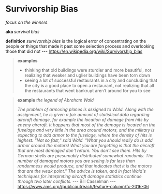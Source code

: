 # Survivorship Bias

_focus on the winners_

**aka** _survival bias_

**definition** _survivorship bias_ is the logical error of concentrating on the people or things that made it past some selection process and overlooking those that did not --- <https://en.wikipedia.org/wiki/Survivorship_bias>

> **examples**
>
> - thinking that old buildings were sturdier and more beautiful, not realizing that weaker and uglier buildings have been torn down
> - seeing a lot of successful restaurants in a city and concluding that the city is a good place to open a restaurant, not realizing that all the restaurants that went bankrupt aren't around for you to see

> **example** _the legend of Abraham Wald_
>
> _The problem of armoring planes is assigned to Wald. Along with the assignment, he is given a fair amount of statistical data regarding aircraft damage, for example the location of damage from hits by enemy aircraft. It happens that most of the damage is located on the fuselage and very little in the area around motors, and the military is expecting to add armor to the fuselage, where the density of hits is highest. "Not so fast," said Wald. "What you should really do is add armor around the motors! What you are forgetting is that the aircraft that are most damaged don't return. You don't see them. Hits by German shells are presumably distributed somewhat randomly. The number of damaged motors you are seeing is far less than randomness would produce, and that indicates that it is the motors that are the weak point." The advice is taken, and in fact Wald's techniques for interpreting aircraft damage statistics continue through two later conflicts._ --- Bill Casselman --- <https://www.ams.org//publicoutreach/feature-column/fc-2016-06>
